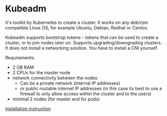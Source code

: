 # Kubeadm       

It's toolkit by Kubernetes to create a cluster. It works on any deb/rpm compatible Linux OS, for example Ubuntu, Debian, Redhat or Centos.  

Kubeadm supports bootstrap tokens - tokens that can be used to create a cluster, or to join nodes later on. Supports upgrading/downgrading clusters.
It does not install a networking solution. You have to install a CNI yourself.  

Requirements:   
- 2 GB RAM  
- 2 CPUs for the master node    
- network connectivity between the nodes    
    - Can be a private network (internal IP addresses)  
    - or public routable internet IP addresses (in this case its best to use a firewall to only allow access within the cluster and to the users)
- minimal 2 nodes (for master and for pods)     

[Installation instruction](https://kubernetes.io/docs/setup/production-environment/tools/kubeadm/create-cluster-kubeadm/)
